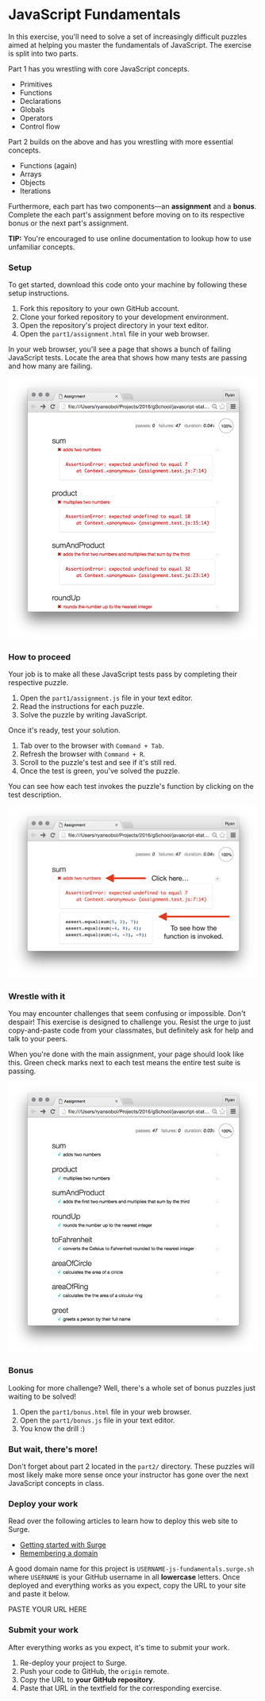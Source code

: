 # JavaScript Fundamentals

In this exercise, you'll need to solve a set of increasingly difficult puzzles aimed at helping you master the fundamentals of JavaScript. The exercise is split into two parts.

Part 1 has you wrestling with core JavaScript concepts.

- Primitives
- Functions
- Declarations
- Globals
- Operators
- Control flow

Part 2 builds on the above and has you wrestling with more essential concepts.

- Functions (again)
- Arrays
- Objects
- Iterations

Furthermore, each part has two components—an **assignment** and a **bonus**. Complete the each part's assignment before moving on to its respective bonus or the next part's assignment.

**TIP:** You're encouraged to use online documentation to lookup how to use unfamiliar concepts.

### Setup

To get started, download this code onto your machine by following these setup instructions.

1. Fork this repository to your own GitHub account.
1. Clone your forked repository to your development environment.
1. Open the repository's project directory in your text editor.
1. Open the `part1/assignment.html` file in your web browser.

In your web browser, you'll see a page that shows a bunch of failing JavaScript tests. Locate the area that shows how many tests are passing and how many are failing.

![](images/failing.png)

### How to proceed

Your job is to make all these JavaScript tests pass by completing their respective puzzle.

1. Open the `part1/assignment.js` file in your text editor.
1. Read the instructions for each puzzle.
1. Solve the puzzle by writing JavaScript.

Once it's ready, test your solution.

1. Tab over to the browser with `Command + Tab`.
1. Refresh the browser with `Command + R`.
1. Scroll to the puzzle's test and see if it's still red.
1. Once the test is green, you've solved the puzzle.

You can see how each test invokes the puzzle's function by clicking on the test description.

![](images/invoked.png)

### Wrestle with it

You may encounter challenges that seem confusing or impossible. Don't despair! This exercise is designed to challenge you. Resist the urge to just copy-and-paste code from your classmates, but definitely ask for help and talk to your peers.

When you're done with the main assignment, your page should look like this. Green check marks next to each test means the entire test suite is passing.

![](images/passing.png)

### Bonus

Looking for more challenge? Well, there's a whole set of bonus puzzles just waiting to be solved!

1. Open the `part1/bonus.html` file in your web browser.
1. Open the `part1/bonus.js` file in your text editor.
1. You know the drill :)

### But wait, there's more!

Don't forget about part 2 located in the `part2/` directory. These puzzles will most likely make more sense once your instructor has gone over the next JavaScript concepts in class.

### Deploy your work

Read over the following articles to learn how to deploy this web site to Surge.

- [Getting started with Surge](http://surge.sh/help/getting-started-with-surge)
- [Remembering a domain](http://surge.sh/help/remembering-a-domain)

A good domain name for this project is `USERNAME-js-fundamentals.surge.sh` where `USERNAME` is your GitHub username in all **lowercase** letters. Once deployed and everything works as you expect, copy the URL to your site and paste it below.

PASTE YOUR URL HERE

### Submit your work

After everything works as you expect, it's time to submit your work.

1. Re-deploy your project to Surge.
1. Push your code to GitHub, the `origin` remote.
1. Copy the URL to **your GitHub repository**.
1. Paste that URL in the textfield for the corresponding exercise.
